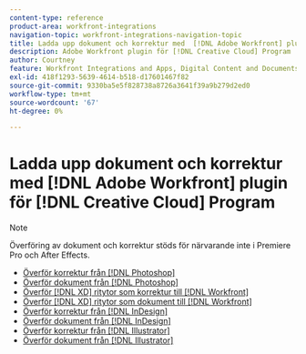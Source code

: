```yaml
---
content-type: reference
product-area: workfront-integrations
navigation-topic: workfront-integrations-navigation-topic
title: Ladda upp dokument och korrektur med  [!DNL Adobe Workfront] plugin för [!DNL Creative Cloud] Program
description: Adobe Workfront plugin för [!DNL Creative Cloud] Program
author: Courtney
feature: Workfront Integrations and Apps, Digital Content and Documents
exl-id: 418f1293-5639-4614-b518-d17601467f82
source-git-commit: 9330ba5e5f828738a8726a3641f39a9b279d2ed0
workflow-type: tm+mt
source-wordcount: '67'
ht-degree: 0%

---
```


# Ladda upp dokument och korrektur med  [!DNL Adobe Workfront] plugin för [!DNL Creative Cloud] Program

>[!NOTE]
>
>Överföring av dokument och korrektur stöds för närvarande inte i Premiere Pro och After Effects.


* [Överför korrektur från [!DNL Photoshop]](/help/quicksilver/workfront-integrations-and-apps/adobe-workfront-for-creative-cloud/wf-cc-proofs-ps.md)
* [Överför dokument från [!DNL Photoshop]](/help/quicksilver/workfront-integrations-and-apps/adobe-workfront-for-creative-cloud/wf-cc-docs-ps.md)
* [Överför [!DNL XD] ritytor som korrektur till [!DNL Workfront]](/help/quicksilver/workfront-integrations-and-apps/adobe-workfront-for-creative-cloud/wf-adobe-xd-proofs.md)
* [Överför [!DNL XD] ritytor som dokument till [!DNL Workfront]](/help/quicksilver/workfront-integrations-and-apps/adobe-workfront-for-creative-cloud/wf-adobe-xd-docs.md)
* [Överför korrektur från [!DNL InDesign]](/help/quicksilver/workfront-integrations-and-apps/adobe-workfront-for-creative-cloud/wf-adobe-proofs-id.md)
* [Överför dokument från [!DNL InDesign]](/help/quicksilver/workfront-integrations-and-apps/adobe-workfront-for-creative-cloud/wf-adobe-docs-id.md)
* [Överför korrektur från [!DNL Illustrator]](/help/quicksilver/workfront-integrations-and-apps/adobe-workfront-for-creative-cloud/wf-adobe-proofs-ai.md)
* [Överför dokument från [!DNL Illustrator]](/help/quicksilver/workfront-integrations-and-apps/adobe-workfront-for-creative-cloud/wf-adobe-docs-id.md)
